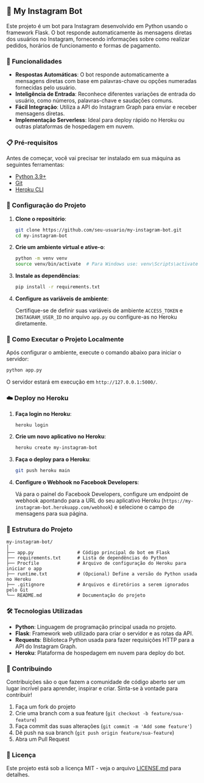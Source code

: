 ## 📱 My Instagram Bot

Este projeto é um bot para Instagram desenvolvido em Python usando o framework Flask. O bot responde automaticamente às mensagens diretas dos usuários no Instagram, fornecendo informações sobre como realizar pedidos, horários de funcionamento e formas de pagamento.

### 🚀 Funcionalidades

- **Respostas Automáticas**: O bot responde automaticamente a mensagens diretas com base em palavras-chave ou opções numeradas fornecidas pelo usuário.
- **Inteligência de Entrada**: Reconhece diferentes variações de entrada do usuário, como números, palavras-chave e saudações comuns.
- **Fácil Integração**: Utiliza a API do Instagram Graph para enviar e receber mensagens diretas.
- **Implementação Serverless**: Ideal para deploy rápido no Heroku ou outras plataformas de hospedagem em nuvem.

### 📋 Pré-requisitos

Antes de começar, você vai precisar ter instalado em sua máquina as seguintes ferramentas:

- [Python 3.9+](https://www.python.org/)
- [Git](https://git-scm.com)
- [Heroku CLI](https://devcenter.heroku.com/articles/heroku-cli)

### 🔧 Configuração do Projeto

1. **Clone o repositório**:

   ```bash
   git clone https://github.com/seu-usuario/my-instagram-bot.git
   cd my-instagram-bot
   ```

2. **Crie um ambiente virtual e ative-o**:

   ```bash
   python -m venv venv
   source venv/bin/activate  # Para Windows use: venv\Scripts\activate
   ```

3. **Instale as dependências**:

   ```bash
   pip install -r requirements.txt
   ```

4. **Configure as variáveis de ambiente**:

   Certifique-se de definir suas variáveis de ambiente `ACCESS_TOKEN` e `INSTAGRAM_USER_ID` no arquivo `app.py` ou configure-as no Heroku diretamente.

### 🚀 Como Executar o Projeto Localmente

Após configurar o ambiente, execute o comando abaixo para iniciar o servidor:

```bash
python app.py
```

O servidor estará em execução em `http://127.0.0.1:5000/`.

### ☁️ Deploy no Heroku

1. **Faça login no Heroku**:

   ```bash
   heroku login
   ```

2. **Crie um novo aplicativo no Heroku**:

   ```bash
   heroku create my-instagram-bot
   ```

3. **Faça o deploy para o Heroku**:

   ```bash
   git push heroku main
   ```

4. **Configure o Webhook no Facebook Developers**:

   Vá para o painel do Facebook Developers, configure um endpoint de webhook apontando para a URL do seu aplicativo Heroku (`https://my-instagram-bot.herokuapp.com/webhook`) e selecione o campo de mensagens para sua página.

### 📘 Estrutura do Projeto

```plaintext
my-instagram-bot/
│
├── app.py                # Código principal do bot em Flask
├── requirements.txt      # Lista de dependências do Python
├── Procfile              # Arquivo de configuração do Heroku para iniciar o app
├── runtime.txt           # (Opcional) Define a versão do Python usada no Heroku
├── .gitignore            # Arquivos e diretórios a serem ignorados pelo Git
└── README.md             # Documentação do projeto
```

### 🛠 Tecnologias Utilizadas

- **Python**: Linguagem de programação principal usada no projeto.
- **Flask**: Framework web utilizado para criar o servidor e as rotas da API.
- **Requests**: Biblioteca Python usada para fazer requisições HTTP para a API do Instagram Graph.
- **Heroku**: Plataforma de hospedagem em nuvem para deploy do bot.

### 🤝 Contribuindo

Contribuições são o que fazem a comunidade de código aberto ser um lugar incrível para aprender, inspirar e criar. Sinta-se à vontade para contribuir!

1. Faça um fork do projeto
2. Crie uma branch com a sua feature (`git checkout -b feature/sua-feature`)
3. Faça commit das suas alterações (`git commit -m 'Add some feature'`)
4. Dê push na sua branch (`git push origin feature/sua-feature`)
5. Abra um Pull Request

### 📄 Licença

Este projeto está sob a licença MIT - veja o arquivo [LICENSE.md](LICENSE.md) para detalhes.